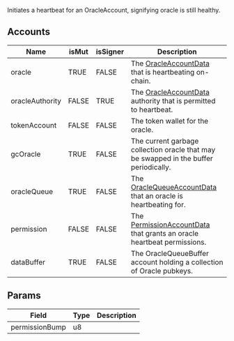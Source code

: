 Initiates a heartbeat for an OracleAccount, signifying oracle is still healthy.

## Accounts
|Name|isMut|isSigner|Description|
|--|--|--|--|
| oracle | TRUE | FALSE | The [OracleAccountData](/api/idl/accounts/OracleAccountData) that is heartbeating on-chain. | 
| oracleAuthority | FALSE | TRUE | The [OracleAccountData](/api/idl/accounts/OracleAccountData) authority that is permitted to heartbeat. | 
| tokenAccount | FALSE | FALSE | The token wallet for the oracle. | 
| gcOracle | TRUE | FALSE | The current garbage collection oracle that may be swapped in the buffer periodically. | 
| oracleQueue | TRUE | FALSE | The [OracleQueueAccountData](/api/idl/accounts/OracleQueueAccountData) that an oracle is heartbeating for. | 
| permission | FALSE | FALSE | The [PermissionAccountData](/api/idl/accounts/PermissionAccountData) that grants an oracle heartbeat permissions. | 
| dataBuffer | TRUE | FALSE | The OracleQueueBuffer account holding a collection of Oracle pubkeys. | 
## Params
|Field|Type|Description|
|--|--|--|
| permissionBump |  u8 |  |
